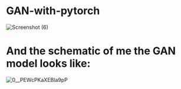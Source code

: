 # GAN-with-pytorch

![Screenshot (6)](https://user-images.githubusercontent.com/65830412/157689433-14ea9836-34a9-45f0-9760-63769ba57503.png)


# And the schematic of me the GAN model looks like:

![0__PEWcPKaXEBla9pP](https://user-images.githubusercontent.com/65830412/157690269-f261421b-c0c6-4cbc-84e0-37e26f18183b.png)
